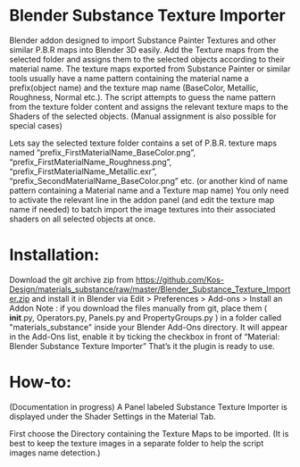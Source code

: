 # Blender Substance Texture Importer
Blender addon designed to import Substance Painter Textures and other similar P.B.R maps into Blender 3D easily. Add the Texture maps from the selected folder and assigns them to the selected objects according to their material name.
The texture maps exported from Substance Painter or similar tools usually have a name pattern containing the material name a prefix(object name) and the texture map name (BaseColor, Metallic, Roughness, Normal etc.). 
The script attempts to guess the name pattern from the texture folder content and assigns the relevant texture maps to the Shaders of the selected objects. (Manual assignment is also possible for special cases)

Lets say the selected texture folder contains a set of P.B.R. texture maps named “prefix_FirstMaterialName_BaseColor.png”, “prefix_FirstMaterialName_Roughness.png”, “prefix_FirstMaterialName_Metallic.exr”, “prefix_SecondMaterialName_BaseColor.png” etc.
(or another kind of name pattern containing a Material name and a Texture map name) 
You only need to activate the relevant line in the addon panel (and edit the texture map name if needed) to batch import the image textures into their associated shaders on all selected objects at once.

# Installation:


Download the git archive zip from https://github.com/Kos-Design/materials_substance/raw/master/Blender_Substance_Texture_Importer.zip
and install it in Blender via Edit > Preferences > Add-ons > Install an Addon
Note : if you download the files manually from git, place them ( __init__.py, Operators.py, Panels.py and PropertyGroups.py ) in a folder called "materials_substance" inside your Blender Add-Ons directory.
It will appear in the Add-Ons list, enable it by ticking the checkbox in front of “Material: Blender Substance Texture Importer”
That’s it the plugin is ready to use.


# How-to:
(Documentation in progress) 
A Panel labeled Substance Texture Importer is displayed under the Shader Settings in the Material Tab. 

First choose the Directory containing the Texture Maps to be imported.
(It is best to keep the texture images in a separate folder to help the script images name detection.) 

